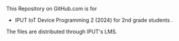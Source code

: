 This Repository on GitHub.com is for
- IPUT IoT Device Programming 2 (2024) for 2nd grade students
.

The files are distributed through IPUT's LMS.

